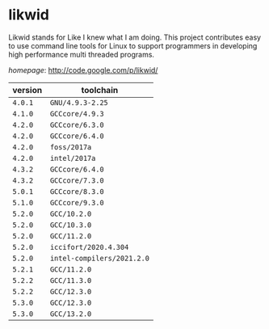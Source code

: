 # likwid

Likwid stands for Like I knew what I am doing. This project contributes easy to use  command line tools for Linux to support programmers in developing high performance multi threaded programs.

*homepage*: <http://code.google.com/p/likwid/>

version | toolchain
--------|----------
``4.0.1`` | ``GNU/4.9.3-2.25``
``4.1.0`` | ``GCCcore/4.9.3``
``4.2.0`` | ``GCCcore/6.3.0``
``4.2.0`` | ``GCCcore/6.4.0``
``4.2.0`` | ``foss/2017a``
``4.2.0`` | ``intel/2017a``
``4.3.2`` | ``GCCcore/6.4.0``
``4.3.2`` | ``GCCcore/7.3.0``
``5.0.1`` | ``GCCcore/8.3.0``
``5.1.0`` | ``GCCcore/9.3.0``
``5.2.0`` | ``GCC/10.2.0``
``5.2.0`` | ``GCC/10.3.0``
``5.2.0`` | ``GCC/11.2.0``
``5.2.0`` | ``iccifort/2020.4.304``
``5.2.0`` | ``intel-compilers/2021.2.0``
``5.2.1`` | ``GCC/11.2.0``
``5.2.2`` | ``GCC/11.3.0``
``5.2.2`` | ``GCC/12.3.0``
``5.3.0`` | ``GCC/12.3.0``
``5.3.0`` | ``GCC/13.2.0``
